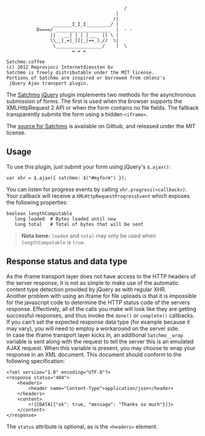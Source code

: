                                                /
                                            |
                                           /|
                     _______I_I_I_________/ |
               D====/ ____________________  |  - -
                    ||   __| | | |___  || \ |
                    \\__[_=|_[[|_|==_]_//  \|
                     \_________________/    |  \
                            = = =

	Satchmo.coffee
	(c) 2012 Reprovinci Internetdiensten bv
	Satchmo is freely distributable under the MIT license.
	Portions of Satchmo are inspired or borrowed from cmlenz's
	 jQuery Ajax transport plugin.

The [Satchmo](http://en.wikipedia.org/wiki/Louis_Armstrong) [jQuery](http://jquery.com/) plugin implements two methods
for the asynchronous submission of forms. The first is used when the browser supports the XMLHttpRequest 2 API or when
the form contains no file fields. The fallback transparently submits the form using a hidden `<iframe>`.

The [source for Satchmo](https://github.com/reprovinci/satchmo) is available on Github, and released under the MIT
license.

## Usage

To use this plugin, just submit your form using jQuery's `$.ajax()`:

	var xhr = $.ajax({ satchmo: $("#myform") });

You can listen for progress events by calling `xhr.progress(<callback>)`. Your callback will receive a
`XMLHttpRequestProgressEvent` which exposes the following properties:

	boolean lengthComputable
	   long loaded  # Bytes loaded until now
	   long total   # Total of bytes that will be sent

> **Nota bene:** `loaded` and `total` may only be used when `lengthComputable` is `true`.

## Response status and data type

As the iframe transport layer does not have access to the HTTP headers of the server response, it is not as simple to
make use of the automatic content type detection provided by jQuery as with regular XHR.  
Another problem with using an iframe for file uploads is that it is impossible for the javascript code to determine the
HTTP status code of the servers response. Effectively, all of the calls you make will look like they are getting
successful responses, and thus invoke the `done()` or `complete()` callbacks.
If you can't set the expected response data type (for example because it may vary), you will need to employ a workaround
on the server side.  
In case the iframe transport layer kicks in, an additional `Satchmo__wrap` variable is sent along with the request to
tell the server this is an emulated AJAX request. When this variable is present, you may choose to wrap your response
in an XML document. This document should conform to the following specification:

	<?xml version="1.0" encoding="UTF-8"?>
	<response status="404">
		<headers>
			<header name="Content-Type">application/json</header>
		</headers>
		<content>
			<![CDATA[{"ok": true, "message": "Thanks so much"}]]>
		</content>
	</response>

The `status` attribute is optional, as is the `<headers>` element.